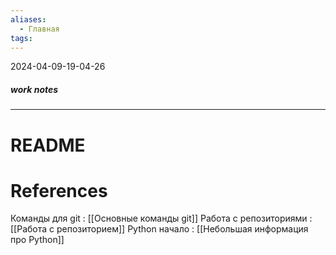 ```yaml
---
aliases:
  - Главная
tags:
---
```

2024-04-09-19-04-26
##### work notes

_______________________________
# README


# References
Команды для git : [[Основные команды git]]
Работа с репозиториями : [[Работа c репозиторием]]
Python начало : [[Небольшая информация про Python]]